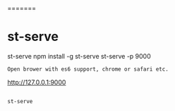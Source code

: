 =======
# st-serve
st-serve
npm install -g st-serve
st-serve -p 9000
```
Open brower with es6 support, chrome or safari etc.

```
http://127.0.0.1:9000
```

st-serve
